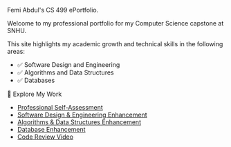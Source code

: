 Femi Abdul's CS 499 ePortfolio.

Welcome to my professional portfolio for my Computer Science capstone at SNHU.

This site highlights my academic growth and technical skills in the following areas:

- ✅ Software Design and Engineering
- ✅ Algorithms and Data Structures
- ✅ Databases

 🔗 Explore My Work

- [Professional Self-Assessment](self-assessment.md)
- [Software Design & Engineering Enhancement](https://github.com/FemiAbdul2002/CS-499/blob/main/Enhancement-1/Narrative/narrative.md)
- [Algorithms & Data Structures Enhancement](https://github.com/FemiAbdul2002/CS-499/blob/main/Enhancement-2/Narrative/narrative.md)
- [Database Enhancement](https://github.com/FemiAbdul2002/CS-499/blob/main/Enhancement-3/Narrative/narrative.md)
- [Code Review Video](https://youtu.be/azp1a260fQg)
